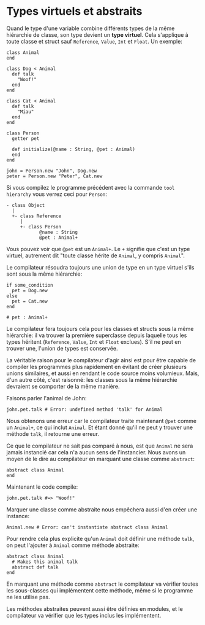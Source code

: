 # Types virtuels et abstraits

Quand le type d'une variable combine différents types de la même hiérarchie de classe,
son type devient un **type virtuel**. Cela s'applique à toute classe et struct sauf
`Reference`, `Value`, `Int` et `Float`. Un exemple:

```crystal
class Animal
end

class Dog < Animal
  def talk
    "Woof!"
  end
end

class Cat < Animal
  def talk
    "Miau"
  end
end

class Person
  getter pet

  def initialize(@name : String, @pet : Animal)
  end
end

john = Person.new "John", Dog.new
peter = Person.new "Peter", Cat.new
```

Si vous compilez le programme précédent avec la commande `tool hierarchy` vous verrez ceci pour `Person`:

```
- class Object
  |
  +- class Reference
     |
     +- class Person
            @name : String
            @pet : Animal+
```

Vous pouvez voir que `@pet` est un `Animal+`. Le `+` signifie que c'est un type virtuel, autrement dit "toute classe hérite de `Animal`, y compris `Animal`".

Le compilateur résoudra toujours une union de type en un type virtuel s'ils sont sous la même hiérarchie:

```
if some_condition
  pet = Dog.new
else
  pet = Cat.new
end

# pet : Animal+
```

Le compilateur fera toujours cela pour les classes et structs sous la même hiérarchie:
il va trouver la première superclasse depuis laquelle tous les types héritent (`Reference`, `Value`, `Int` et `Float` exclues).
S'il ne peut en trouver une, l'union de types est conservée.

La véritable raison pour le compilateur d'agir ainsi est pour être capable de compiler les programmes plus rapidement en évitant de créer plusieurs unions similaires,
et aussi en rendant le code source moins volumieux. Mais, d'un autre côté, c'est raisonné: les classes sous la même hiérarchie devraient
se comporter de la même manière.

Faisons parler l'animal de John:

```crystal
john.pet.talk # Error: undefined method 'talk' for Animal
```

Nous obtenons une erreur car le compilateur traite maintenant `@pet` comme un `Animal+`, ce qui inclut `Animal`.
Et étant donné qu'il ne peut y trouver une méthode `talk`, il retourne une erreur.

Ce que le compilateur ne sait pas comparé à nous, est que `Animal` ne sera jamais instancié car cela n'a aucun sens de l'instancier.
Nous avons un moyen de le dire au compilateur en marquant une classe comme `abstract`:

```crystal
abstract class Animal
end
```

Maintenant le code compile:

```crystal
john.pet.talk #=> "Woof!"
```

Marquer une classe comme abstraite nous empêchera aussi d'en créer une instance:

```crystal
Animal.new # Error: can't instantiate abstract class Animal
```

Pour rendre cela plus explicite qu'un `Animal` doit définir une méthode `talk`,
on peut l'ajouter à `Animal` comme méthode abstraite:

```crystal
abstract class Animal
  # Makes this animal talk
  abstract def talk
end
```

En marquant une méthode comme `abstract` le compilateur va vérifier toutes les sous-classes qui implémentent cette méthode,
même si le programme ne les utilise pas.

Les méthodes abstraites peuvent aussi être définies en modules, et le compilateur va vérifier que les types inclus les implémentent.
